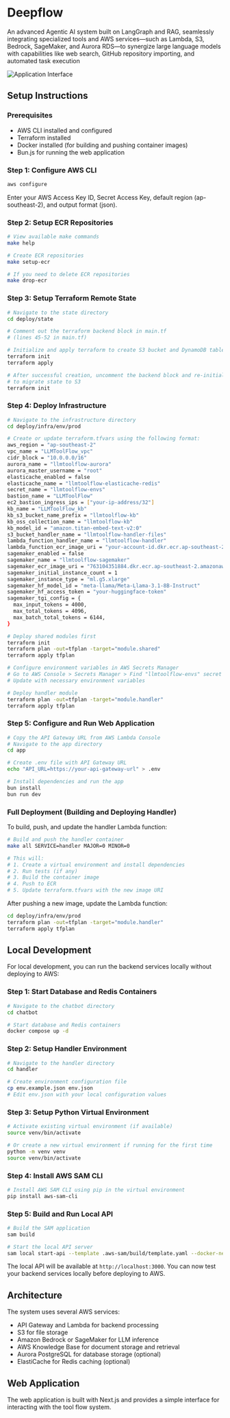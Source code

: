 # Deepflow

An advanced Agentic AI system built on LangGraph and RAG, seamlessly integrating specialized tools and
AWS services—such as Lambda, S3, Bedrock, SageMaker, and Aurora RDS—to synergize large language models with
capabilities like web search, GitHub repository importing, and automated task execution

![Application Interface](assets/sample.png)

## Setup Instructions

### Prerequisites

- AWS CLI installed and configured
- Terraform installed
- Docker installed (for building and pushing container images)
- Bun.js for running the web application

### Step 1: Configure AWS CLI

```bash
aws configure
```

Enter your AWS Access Key ID, Secret Access Key, default region (ap-southeast-2), and output format (json).

### Step 2: Setup ECR Repositories

```bash
# View available make commands
make help

# Create ECR repositories
make setup-ecr

# If you need to delete ECR repositories
make drop-ecr
```

### Step 3: Setup Terraform Remote State

```bash
# Navigate to the state directory
cd deploy/state

# Comment out the terraform backend block in main.tf
# (lines 45-52 in main.tf)

# Initialize and apply terraform to create S3 bucket and DynamoDB table for state
terraform init
terraform apply

# After successful creation, uncomment the backend block and re-initialize
# to migrate state to S3
terraform init
```

### Step 4: Deploy Infrastructure

```bash
# Navigate to the infrastructure directory
cd deploy/infra/env/prod

# Create or update terraform.tfvars using the following format:
aws_region = "ap-southeast-2"
vpc_name = "LLMToolFlow_vpc"
cidr_block = "10.0.0.0/16"
aurora_name = "llmtoolflow-aurora"
aurora_master_username = "root"
elasticache_enabled = false
elasticache_name = "llmtoolflow-elasticache-redis"
secret_name = "llmtoolflow-envs"
bastion_name = "LLMToolFlow"
ec2_bastion_ingress_ips = ["your-ip-address/32"]
kb_name = "LLMToolFlow_kb"
kb_s3_bucket_name_prefix = "llmtoolflow-kb"
kb_oss_collection_name = "llmtoolflow-kb"
kb_model_id = "amazon.titan-embed-text-v2:0"
s3_bucket_handler_name = "llmtoolflow-handler-files"
lambda_function_handler_name = "llmtoolflow-handler"
lambda_function_ecr_image_uri = "your-account-id.dkr.ecr.ap-southeast-2.amazonaws.com/llmtoolflow-prod-handler-ecr:0.0.6"
sagemaker_enabled = false
sagemaker_name = "llmtoolflow-sagemaker"
sagemaker_ecr_image_uri = "763104351884.dkr.ecr.ap-southeast-2.amazonaws.com/huggingface-pytorch-tgi-inference:2.6.0-tgi3.2.3-gpu-py311-cu124-ubuntu22.04-v2.0"
sagemaker_initial_instance_count = 1
sagemaker_instance_type = "ml.g5.xlarge"
sagemaker_hf_model_id = "meta-llama/Meta-Llama-3.1-8B-Instruct"
sagemaker_hf_access_token = "your-huggingface-token"
sagemaker_tgi_config = {
  max_input_tokens = 4000,
  max_total_tokens = 4096,
  max_batch_total_tokens = 6144,
}

# Deploy shared modules first
terraform init
terraform plan -out=tfplan -target="module.shared"
terraform apply tfplan

# Configure environment variables in AWS Secrets Manager
# Go to AWS Console > Secrets Manager > Find "llmtoolflow-envs" secret
# Update with necessary environment variables

# Deploy handler module
terraform plan -out=tfplan -target="module.handler"
terraform apply tfplan
```

### Step 5: Configure and Run Web Application

```bash
# Copy the API Gateway URL from AWS Lambda Console
# Navigate to the app directory
cd app

# Create .env file with API Gateway URL
echo "API_URL=https://your-api-gateway-url" > .env

# Install dependencies and run the app
bun install
bun run dev
```

### Full Deployment (Building and Deploying Handler)

To build, push, and update the handler Lambda function:

```bash
# Build and push the handler container
make all SERVICE=handler MAJOR=0 MINOR=0

# This will:
# 1. Create a virtual environment and install dependencies
# 2. Run tests (if any)
# 3. Build the container image
# 4. Push to ECR
# 5. Update terraform.tfvars with the new image URI
```

After pushing a new image, update the Lambda function:

```bash
cd deploy/infra/env/prod
terraform plan -out=tfplan -target="module.handler"
terraform apply tfplan
```

## Local Development

For local development, you can run the backend services locally without deploying to AWS:

### Step 1: Start Database and Redis Containers

```bash
# Navigate to the chatbot directory
cd chatbot

# Start database and Redis containers
docker compose up -d
```

### Step 2: Setup Handler Environment

```bash
# Navigate to the handler directory
cd handler

# Create environment configuration file
cp env.example.json env.json
# Edit env.json with your local configuration values
```

### Step 3: Setup Python Virtual Environment

```bash
# Activate existing virtual environment (if available)
source venv/bin/activate

# Or create a new virtual environment if running for the first time
python -m venv venv
source venv/bin/activate
```

### Step 4: Install AWS SAM CLI

```bash
# Install AWS SAM CLI using pip in the virtual environment
pip install aws-sam-cli
```

### Step 5: Build and Run Local API

```bash
# Build the SAM application
sam build

# Start the local API server
sam local start-api --template .aws-sam/build/template.yaml --docker-network llmtoolflow_default --env-vars env.json --port 3000 --warm-containers EAGER
```

The local API will be available at `http://localhost:3000`. You can now test your backend services locally before deploying to AWS.

## Architecture

The system uses several AWS services:

- API Gateway and Lambda for backend processing
- S3 for file storage
- Amazon Bedrock or SageMaker for LLM inference
- AWS Knowledge Base for document storage and retrieval
- Aurora PostgreSQL for database storage (optional)
- ElastiCache for Redis caching (optional)

## Web Application

The web application is built with Next.js and provides a simple interface for interacting with the tool flow system.
